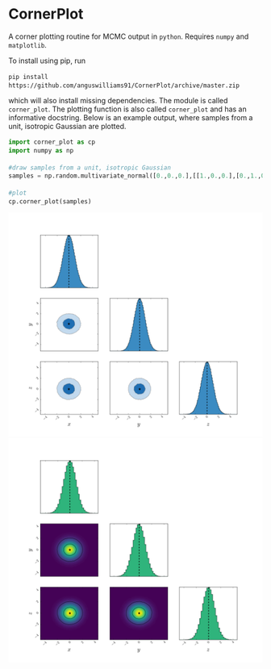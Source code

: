 # CornerPlot
A corner plotting routine for MCMC output in `python`. Requires `numpy` and `matplotlib`. 

To install using pip, run

`pip install https://github.com/anguswilliams91/CornerPlot/archive/master.zip`

which will also install missing dependencies. The module is called `corner_plot`. The plotting 
function is also called `corner_plot` and has an informative docstring. Below is an example output, 
where samples from a unit, isotropic Gaussian are plotted.

```python
import corner_plot as cp
import numpy as np

#draw samples from a unit, isotropic Gaussian
samples = np.random.multivariate_normal([0.,0.,0.],[[1.,0.,0.],[0.,1.,0.],[0.,0.,1.]],size=1000000)

#plot
cp.corner_plot(samples)

```

![Alt text](example.png?raw=true)
![Alt text](example_1.png?raw=true)

